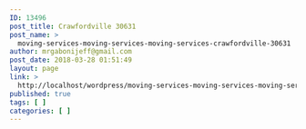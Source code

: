 ```yaml
---
ID: 13496
post_title: Crawfordville 30631
post_name: >
  moving-services-moving-services-moving-services-crawfordville-30631
author: mrgabonijeff@gmail.com
post_date: 2018-03-28 01:51:49
layout: page
link: >
  http://localhost/wordpress/moving-services-moving-services-moving-services-crawfordville-30631/
published: true
tags: [ ]
categories: [ ]
---
```


